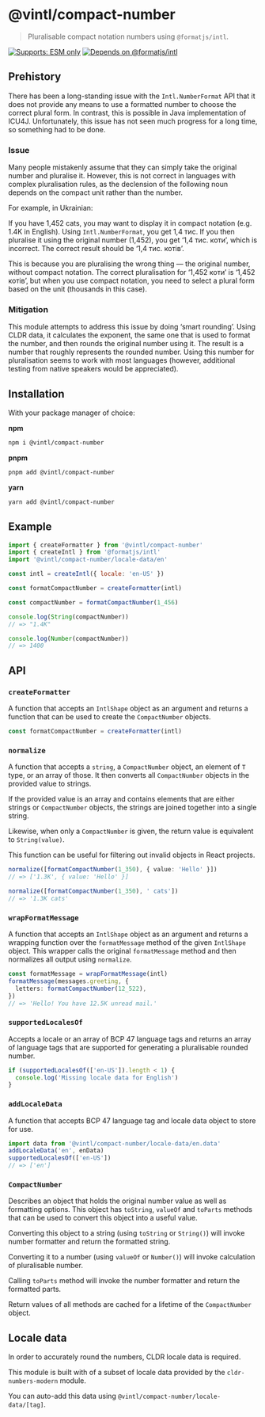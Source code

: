 # @vintl/compact-number

> Pluralisable compact notation numbers using `@formatjs/intl`.

[![Supports: ESM only](https://img.shields.io/static/v1?label=Format&message=ESM%20only&color=blue&style=flat-square)](https://gist.github.com/sindresorhus/a39789f98801d908bbc7ff3ecc99d99c) [![Depends on @formatjs/intl](https://img.shields.io/static/v1?label=Requires&message=%40formatjs%2Fintl&color=lightgray&style=flat-square)](https://npm.im/@formatjs/intl)

## **Prehistory**

There has been a long-standing issue with the `Intl.NumberFormat` API that it does not provide any means to use a formatted number to choose the correct plural form. In contrast, this is possible in Java implementation of ICU4J. Unfortunately, this issue has not seen much progress for a long time, so something had to be done.

### **Issue**

Many people mistakenly assume that they can simply take the original number and pluralise it. However, this is not correct in languages with complex pluralisation rules, as the declension of the following noun depends on the compact unit rather than the number.

For example, in Ukrainian:

If you have 1,452 cats, you may want to display it in compact notation (e.g. 1.4K in English). Using `Intl.NumberFormat`, you get 1,4 тис. If you then pluralise it using the original number (1,452), you get ‘1,4 тис. коти’, which is incorrect. The correct result should be ‘1,4 тис. котів’.

This is because you are pluralising the wrong thing — the original number, without compact notation. The correct pluralisation for ‘1,452 коти’ is ‘1,452 котів’, but when you use compact notation, you need to select a plural form based on the unit (thousands in this case).

### **Mitigation**

This module attempts to address this issue by doing ‘smart rounding’. Using CLDR data, it calculates the exponent, the same one that is used to format the number, and then rounds the original number using it. The result is a number that roughly represents the rounded number. Using this number for pluralisation seems to work with most languages (however, additional testing from native speakers would be appreciated).

## **Installation**

With your package manager of choice:

**npm**

```sh
npm i @vintl/compact-number
```

**pnpm**

```sh
pnpm add @vintl/compact-number
```

**yarn**

```sh
yarn add @vintl/compact-number
```

## **Example**

```jsx
import { createFormatter } from '@vintl/compact-number'
import { createIntl } from '@formatjs/intl'
import '@vintl/compact-number/locale-data/en'

const intl = createIntl({ locale: 'en-US' })

const formatCompactNumber = createFormatter(intl)

const compactNumber = formatCompactNumber(1_456)

console.log(String(compactNumber))
// => "1.4K"

console.log(Number(compactNumber))
// => 1400
```

## **API**

### **`createFormatter`**

A function that accepts an `IntlShape` object as an argument and returns a function that can be used to create the `CompactNumber` objects.

```ts
const formatCompactNumber = createFormatter(intl)
```

### **`normalize`**

A function that accepts a `string`, a `CompactNumber` object, an element of `T` type, or an array of those. It then converts all `CompactNumber` objects in the provided value to strings.

If the provided value is an array and contains elements that are either strings or `CompactNumber` objects, the strings are joined together into a single string.

Likewise, when only a `CompactNumber` is given, the return value is equivalent to `String(value)`.

This function can be useful for filtering out invalid objects in React projects.

```ts
normalize([formatCompactNumber(1_350), { value: 'Hello' }])
// => ['1.3K', { value: 'Hello' }]

normalize([formatCompactNumber(1_350), ' cats'])
// => '1.3K cats'
```

### **`wrapFormatMessage`**

A function that accepts an `IntlShape` object as an argument and returns a wrapping function over the `formatMessage` method of the given `IntlShape` object. This wrapper calls the original `formatMessage` method and then normalizes all output using `normalize`.

```ts
const formatMessage = wrapFormatMessage(intl)
formatMessage(messages.greeting, {
  letters: formatCompactNumber(12_522),
})
// => 'Hello! You have 12.5K unread mail.'
```

### **`supportedLocalesOf`**

Accepts a locale or an array of BCP 47 language tags and returns an array of language tags that are supported for generating a pluralisable rounded number.

```ts
if (supportedLocalesOf(['en-US']).length < 1) {
  console.log('Missing locale data for English')
}
```

### **`addLocaleData`**

A function that accepts BCP 47 language tag and locale data object to store for use.

```ts
import data from '@vintl/compact-number/locale-data/en.data'
addLocaleData('en', enData)
supportedLocalesOf(['en-US'])
// => ['en']
```

### **`CompactNumber`**

Describes an object that holds the original number value as well as formatting options. This object has `toString`, `valueOf` and `toParts` methods that can be used to convert this object into a useful value.

Converting this object to a string (using `toString` or `String()`) will invoke number formatter and return the formatted string.

Converting it to a number (using `valueOf` or `Number()`) will invoke calculation of pluralisable number.

Calling `toParts` method will invoke the number formatter and return the formatted parts.

Return values of all methods are cached for a lifetime of the `CompactNumber` object.

## **Locale data**

In order to accurately round the numbers, CLDR locale data is required.

This module is built with of a subset of locale data provided by the `cldr-numbers-modern` module.

You can auto-add this data using `@vintl/compact-number/locale-data/[tag]`.

